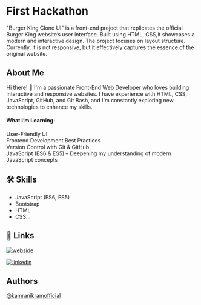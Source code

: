 # First  Hackathon

"Burger King Clone UI" is a front-end project that replicates the official Burger King website’s user interface. Built using HTML, CSS,it showcases a modern and interactive design. The project focuses on layout structure. Currently, it is not responsive, but it effectively captures the essence of the original website. 


##  About Me
Hi there! 👋 I'm a passionate Front-End Web Developer who loves building interactive and responsive websites. I have experience with HTML, CSS, JavaScript, GitHub, and Git Bash, and I'm constantly exploring new technologies to enhance my skills.
#### What I’m Learning:
User-Friendly UI  
Frontend Development Best Practices   
Version Control with Git & GitHub    
JavaScript (ES6 & ES5) – Deepening my understanding of modern JavaScript concepts         
## 🛠 Skills
- JavaScript (ES6, ES5) 
- Bootstrap                           
- HTML 
- CSS...


## 🔗 Links
[![webside](https://img.shields.io/badge/webside-1DA1F2?style=for-the-badge&logo=twitter&logoColor=white)](https://kamranikramofficial.github.io/HackathonKickoff/)

[![linkedin](https://img.shields.io/badge/linkedin-0A66C2?style=for-the-badge&logo=linkedin&logoColor=white)](https://www.linkedin.com/in/kamranikramofficial/)

## Authors

[@kamranikramofficial](https://www.github.com/kamranikramofficial)

